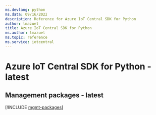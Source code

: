 ```yaml
---
ms.devlang: python
ms.data: 09/16/2022
description: Reference for Azure IoT Central SDK for Python
author: lmazuel
title: Azure IoT Central SDK for Python
ms.author: lmazuel
ms.topic: reference
ms.service: iotcentral
---
```

# Azure IoT Central SDK for Python - latest

## Management packages - latest
[!INCLUDE [mgmt-packages](iot-central-mgmt-index.md)]